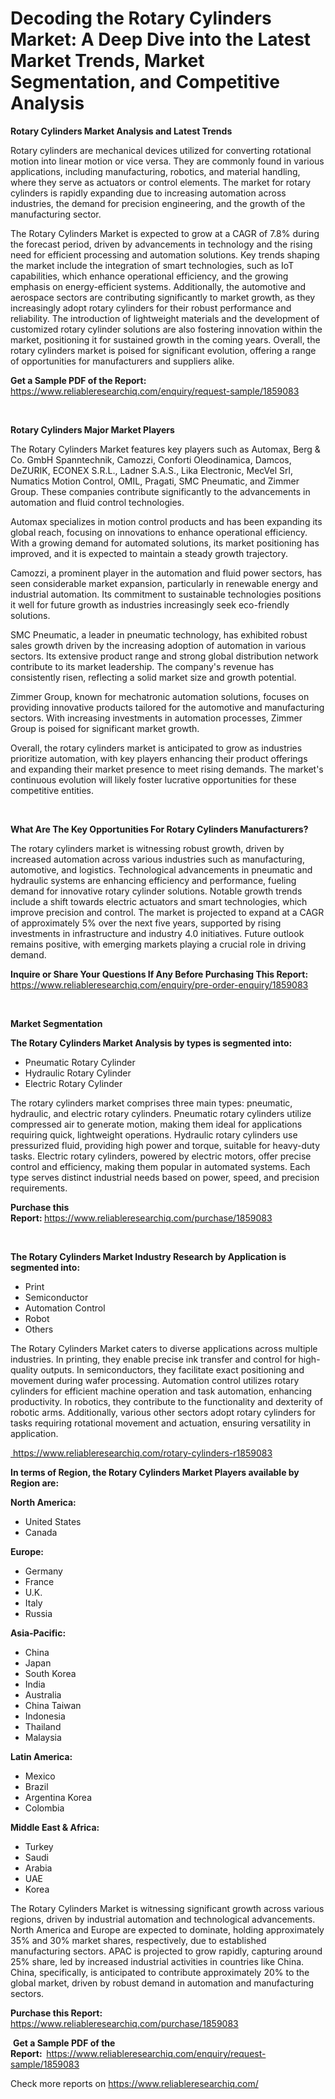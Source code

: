 <p><h1>Decoding the Rotary Cylinders Market: A Deep Dive into the Latest Market Trends, Market Segmentation, and Competitive Analysis</h1></p><p><strong>Rotary Cylinders Market Analysis and Latest Trends</strong></p>
<p><p>Rotary cylinders are mechanical devices utilized for converting rotational motion into linear motion or vice versa. They are commonly found in various applications, including manufacturing, robotics, and material handling, where they serve as actuators or control elements. The market for rotary cylinders is rapidly expanding due to increasing automation across industries, the demand for precision engineering, and the growth of the manufacturing sector. </p><p>The Rotary Cylinders Market is expected to grow at a CAGR of 7.8% during the forecast period, driven by advancements in technology and the rising need for efficient processing and automation solutions. Key trends shaping the market include the integration of smart technologies, such as IoT capabilities, which enhance operational efficiency, and the growing emphasis on energy-efficient systems. Additionally, the automotive and aerospace sectors are contributing significantly to market growth, as they increasingly adopt rotary cylinders for their robust performance and reliability. The introduction of lightweight materials and the development of customized rotary cylinder solutions are also fostering innovation within the market, positioning it for sustained growth in the coming years. Overall, the rotary cylinders market is poised for significant evolution, offering a range of opportunities for manufacturers and suppliers alike.</p></p>
<p><strong>Get a Sample PDF of the Report:&nbsp;</strong> <a href="https://www.reliableresearchiq.com/enquiry/request-sample/1859083?utm_campaign=2117&utm_medium=2&utm_source=Github&utm_content=ia&utm_term=16022025&utm_id=rotary-cylinders">https://www.reliableresearchiq.com/enquiry/request-sample/1859083</a></p>
<p>&nbsp;</p>
<p><strong>Rotary Cylinders Major Market Players</strong></p>
<p><p>The Rotary Cylinders Market features key players such as Automax, Berg & Co. GmbH Spanntechnik, Camozzi, Conforti Oleodinamica, Damcos, DeZURIK, ECONEX S.R.L., Ladner S.A.S., Lika Electronic, MecVel Srl, Numatics Motion Control, OMIL, Pragati, SMC Pneumatic, and Zimmer Group. These companies contribute significantly to the advancements in automation and fluid control technologies.</p><p>Automax specializes in motion control products and has been expanding its global reach, focusing on innovations to enhance operational efficiency. With a growing demand for automated solutions, its market positioning has improved, and it is expected to maintain a steady growth trajectory.</p><p>Camozzi, a prominent player in the automation and fluid power sectors, has seen considerable market expansion, particularly in renewable energy and industrial automation. Its commitment to sustainable technologies positions it well for future growth as industries increasingly seek eco-friendly solutions.</p><p>SMC Pneumatic, a leader in pneumatic technology, has exhibited robust sales growth driven by the increasing adoption of automation in various sectors. Its extensive product range and strong global distribution network contribute to its market leadership. The company's revenue has consistently risen, reflecting a solid market size and growth potential.</p><p>Zimmer Group, known for mechatronic automation solutions, focuses on providing innovative products tailored for the automotive and manufacturing sectors. With increasing investments in automation processes, Zimmer Group is poised for significant market growth.</p><p>Overall, the rotary cylinders market is anticipated to grow as industries prioritize automation, with key players enhancing their product offerings and expanding their market presence to meet rising demands. The market's continuous evolution will likely foster lucrative opportunities for these competitive entities.</p></p>
<p>&nbsp;</p>
<p><strong>What Are The Key Opportunities For Rotary Cylinders Manufacturers?</strong></p>
<p><p>The rotary cylinders market is witnessing robust growth, driven by increased automation across various industries such as manufacturing, automotive, and logistics. Technological advancements in pneumatic and hydraulic systems are enhancing efficiency and performance, fueling demand for innovative rotary cylinder solutions. Notable growth trends include a shift towards electric actuators and smart technologies, which improve precision and control. The market is projected to expand at a CAGR of approximately 5% over the next five years, supported by rising investments in infrastructure and industry 4.0 initiatives. Future outlook remains positive, with emerging markets playing a crucial role in driving demand.</p></p>
<p><strong>Inquire or Share Your Questions If Any Before Purchasing This Report:</strong> <a href="https://www.reliableresearchiq.com/enquiry/pre-order-enquiry/1859083?utm_campaign=2117&utm_medium=2&utm_source=Github&utm_content=ia&utm_term=16022025&utm_id=rotary-cylinders">https://www.reliableresearchiq.com/enquiry/pre-order-enquiry/1859083</a></p>
<p>&nbsp;</p>
<p><strong>Market Segmentation</strong></p>
<p><strong>The Rotary Cylinders Market Analysis by types is segmented into:</strong></p>
<p><ul><li>Pneumatic Rotary Cylinder</li><li>Hydraulic Rotary Cylinder</li><li>Electric Rotary Cylinder</li></ul></p>
<p><p>The rotary cylinders market comprises three main types: pneumatic, hydraulic, and electric rotary cylinders. Pneumatic rotary cylinders utilize compressed air to generate motion, making them ideal for applications requiring quick, lightweight operations. Hydraulic rotary cylinders use pressurized fluid, providing high power and torque, suitable for heavy-duty tasks. Electric rotary cylinders, powered by electric motors, offer precise control and efficiency, making them popular in automated systems. Each type serves distinct industrial needs based on power, speed, and precision requirements.</p></p>
<p><strong>Purchase this Report:&nbsp;</strong><a href="https://www.reliableresearchiq.com/purchase/1859083?utm_campaign=2117&utm_medium=2&utm_source=Github&utm_content=ia&utm_term=16022025&utm_id=rotary-cylinders">https://www.reliableresearchiq.com/purchase/1859083</a></p>
<p>&nbsp;</p>
<p><strong>The Rotary Cylinders Market Industry Research by Application is segmented into:</strong></p>
<p><ul><li>Print</li><li>Semiconductor</li><li>Automation Control</li><li>Robot</li><li>Others</li></ul></p>
<p><p>The Rotary Cylinders Market caters to diverse applications across multiple industries. In printing, they enable precise ink transfer and control for high-quality outputs. In semiconductors, they facilitate exact positioning and movement during wafer processing. Automation control utilizes rotary cylinders for efficient machine operation and task automation, enhancing productivity. In robotics, they contribute to the functionality and dexterity of robotic arms. Additionally, various other sectors adopt rotary cylinders for tasks requiring rotational movement and actuation, ensuring versatility in application.</p></p>
<p><a href="https://www.reliableresearchiq.com/rotary-cylinders-r1859083?utm_campaign=2117&utm_medium=2&utm_source=Github&utm_content=ia&utm_term=16022025&utm_id=rotary-cylinders">&nbsp;https://www.reliableresearchiq.com/rotary-cylinders-r1859083</a></p>
<p><strong>In terms of Region, the Rotary Cylinders Market Players available by Region are:</strong></p>
<p>
    <p> <strong> North America: </strong>
        <ul>
            <li>United States</li>
            <li>Canada</li>
        </ul>
        </p> 
    <p> <strong> Europe: </strong>
        <ul>
            <li>Germany</li>
            <li>France</li>
            <li>U.K.</li>
            <li>Italy</li>
            <li>Russia</li>
        </ul>
        </p> 
    <p> <strong> Asia-Pacific: </strong>
        <ul>
            <li>China</li>
            <li>Japan</li>
            <li>South Korea</li>
            <li>India</li>
            <li>Australia</li>
            <li>China Taiwan</li>
            <li>Indonesia</li>
            <li>Thailand</li>
            <li>Malaysia</li>
        </ul>
        </p> 
    <p> <strong> Latin America: </strong>
        <ul>
            <li>Mexico</li>
            <li>Brazil</li>
            <li>Argentina Korea</li>
            <li>Colombia</li>
        </ul>
        </p> 
    <p> <strong> Middle East & Africa: </strong>
        <ul>
            <li>Turkey</li>
            <li>Saudi</li>
            <li>Arabia</li>
            <li>UAE</li>
            <li>Korea</li>
        </ul>
    </p>
    </p>
<p><p>The Rotary Cylinders Market is witnessing significant growth across various regions, driven by industrial automation and technological advancements. North America and Europe are expected to dominate, holding approximately 35% and 30% market shares, respectively, due to established manufacturing sectors. APAC is projected to grow rapidly, capturing around 25% share, led by increased industrial activities in countries like China. China, specifically, is anticipated to contribute approximately 20% to the global market, driven by robust demand in automation and manufacturing sectors.</p></p>
<p><strong>Purchase this Report: </strong><a href="https://www.reliableresearchiq.com/purchase/1859083?utm_campaign=2117&utm_medium=2&utm_source=Github&utm_content=ia&utm_term=16022025&utm_id=rotary-cylinders">https://www.reliableresearchiq.com/purchase/1859083</a></p>
<p>&nbsp;<strong>Get a Sample PDF of the Report:&nbsp;&nbsp;</strong><a href="https://www.reliableresearchiq.com/enquiry/request-sample/1859083?utm_campaign=2117&utm_medium=2&utm_source=Github&utm_content=ia&utm_term=16022025&utm_id=rotary-cylinders">https://www.reliableresearchiq.com/enquiry/request-sample/1859083</a></p>
<p><strong></strong></p>
<p>Check more reports on <a href="https://www.reliableresearchiq.com/?utm_campaign=2117&utm_medium=2&utm_source=Github&utm_content=ia&utm_term=16022025&utm_id=rotary-cylinders">https://www.reliableresearchiq.com/</a></p>